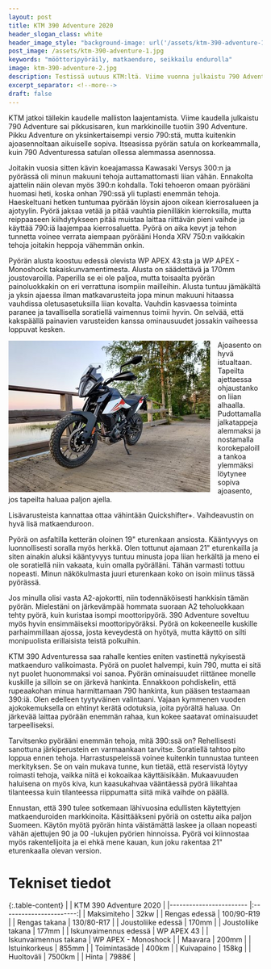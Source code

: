 ```yaml
---
layout: post
title: KTM 390 Adventure 2020
header_slogan_class: white
header_image_style: "background-image: url('/assets/ktm-390-adventure-1.jpg'); @media (min-width: 1062px) {background-position: center bottom;}"
post_image: /assets/ktm-390-adventure-1.jpg
keywords: "mööttoripyöräily, matkaenduro, seikkailu endurolla"
image: ktm-390-adventure-2.jpg
description: Testissä uutuus KTM:ltä. Viime vuonna julkaistu 790 Adventure sai pikkuveljen, kun KTM julkaisi tälle vuodelle uuden 390 Adventure mallin.
excerpt_separator: <!--more-->
draft: false
---
```


KTM jatkoi tällekin kaudelle malliston laajentamista. Viime kaudella 
julkaistu 790 Adventure sai pikkusisaren, kun markkinoille tuotiin 390 
Adventure. Pikku Adventure on yksinkertaisempi versio 790:stä, mutta 
kuitenkin ajoasennoltaan aikuiselle sopiva. Itseasissa pyörän satula on 
korkeammalla, kuin 790 Adventuressa satulan ollessa alemmassa asennossa.
<!--more-->

Joitakin vuosia sitten kävin koeajamassa Kawasaki Versys 300:n ja 
pyörässä oli minun makuuni tehoja auttamattomasti liian vähän. Ennakolta 
ajattelin näin olevan myös 390:n kohdalla. Toki tehoeron omaan pyörääni 
huomasi heti, koska onhan 790:ssä yli tuplasti enemmän tehoja. 
Haeskeltuani hetken tuntumaa pyörään löysin ajoon oikean kierrosalueen 
ja ajotyylin. Pyörä jaksaa vetää ja pitää vauhtia pienilläkin 
kierroksilla, mutta reippaaseen kiihdytykseen pitää muistaa laittaa 
riittävän pieni vaihde ja käyttää 790:iä laajempaa kierrosaluetta. Pyörä 
on aika kevyt ja tehon tunnetta voinee verrata aiempaan pyörääni Honda 
XRV 750:n vaikkakin tehoja joitakin heppoja vähemmän onkin.

Pyörän alusta koostuu edessä olevista WP APEX 43:sta ja WP APEX - 
Monoshock takaiskunvamentimesta. Alusta on säädettävä ja 170mm 
joustovaroilla. Paperilla se ei ole paljoa, mutta toisaalta pyörän 
painoluokkakin on eri verrattuna isompiin mailleihin. Alusta tuntuu 
jämäkältä ja yksin ajaessa ilman matkavarusteita jopa minun makuuni 
hitaassa vauhdissa oletusasetuksilla liian kovalta. Vauhdin kasvaessa 
toiminta paranee ja tavallisella soratiellä vaimennus toimii hyvin. 
On selvää, että kakspäällä painavien varusteiden kanssa ominausuudet 
jossakin vaiheessa loppuvat kesken. 


<img src="/assets/ktm-390-adventure-2.jpg" style="float: left; padding-right: 15px;" />

Ajoasento on hyvä istualtaan. Tapeilta ajettaessa ohjaustanko on 
liian alhaalla. Pudottamalla jalkatappeja alemmaksi ja 
nostamalla korokepaloilla tankoa ylemmäksi löytynee sopiva ajoasento, 
jos tapeilta haluaa paljon ajella.

Lisävarusteista kannattaa ottaa vähintään Quickshifter+. Vaihdeavustin 
on hyvä lisä matkaenduroon.

Pyörä on asfaltilla ketterän oloinen 19" eturenkaan ansiosta. Kääntyvyys 
on luonnollisesti soralla myös herkkä. Olen tottunut ajamaan 21" 
eturenkailla ja siten ainakin aluksi kääntyvyys tuntuu minusta jopa 
liian herkältä ja meno ei ole soratiellä niin vakaata, kuin omalla 
pyörälläni. Tähän varmasti tottuu nopeasti. Minun näkökulmasta 
juuri eturenkaan koko on isoin miinus tässä pyörässä.

Jos minulla olisi vasta A2-ajokortti, niin todennäköisesti hankkisin 
tämän pyörän. Mielestäni on järkevämpää hommata suoraan A2 teholuokkaan 
tehty 
pyörä, kuin kuristaa isompi moottoripyörä. 390 Adventure soveltuu 
myös hyvin ensimmäiseksi moottoripyöräksi. Pyörä on 
kokeeneelle kuskille parhaimmillaan ajossa, josta keveydestä 
on hyötyä, mutta käyttö on silti monipuolista erillaisista teistä 
polkuihin.

KTM 390 Adventuressa saa rahalle kenties eniten vastinettä nykyisestä 
matkaenduro valikoimasta. Pyörä on puolet halvempi, kuin 790, mutta ei 
sitä nyt puolet huonommaksi voi sanoa. Pyörän ominaisuudet riittänee 
monelle kuskille ja silloin se on järkevä hankinta. Ennakkoon 
pohdiskelin, että rupeaakohan minua harmittamaan 790 hankinta, kun 
pääsen testaamaan 390:iä. Olen edelleen tyytyväinen valintaani. Vajaan 
kymmenen vuoden ajokokemuksella on ehtinyt kerätä odotuksia, joita 
pyörältä haluaa. On järkevää laittaa pyörään enemmän rahaa, kun kokee 
saatavat ominaisuudet tarpeelliseksi.

Tarvitsenko pyörääni enemmän tehoja, mitä 390:ssä on? Rehellisesti sanottuna 
järkiperustein en varmaankaan tarvitse. Soratiellä 
tahtoo pito loppua ennen tehoja. Harrastuspeleissä voinee 
kuitenkin tunnustaa tunteen merkityksen. Se on vain mukava tunne, kun tietää, 
että reservistä löytyy roimasti tehoja, vaikka niitä ei kokoaikaa 
käyttäisikään. Mukaavuuden haluisena on myös kiva, kun kaasukahvaa 
vääntäessä pyörä liikahtaa tilanteessa kuin tilanteessa riippumatta 
siitä mikä vaihde on päällä.

Ennustan, että 390 tulee sotkemaan lähivuosina edullisten 
käytettyjen matkaenduroiden markkinoita. Käsittääkseni pyöriä on ostettu 
aika paljon Suomeen. Käytön myötä pyörän hinta väistämättä laskee ja 
ollaan nopeasti vähän ajettujen 90 ja 00 -lukujen pyörien hinnoissa. 
Pyörä voi kiinnostaa myös rakentelijoita ja ei ehkä mene kauan, kun joku 
rakentaa 21" eturenkaalla olevan version.


# Tekniset tiedot

{:.table-content}
|                         | KTM 390 Adventure 2020  |
|------------------------ |:-----------------------:|
| Maksimiteho             |  32kw                   |
| Rengas edessä           |  100/90-R19             |
| Rengas takana           |  130/80-R17             |
| Joustoliike edessä      |  170mm                  |
| Joustoliike takana      |  177mm                  |
| Iskunvaimennus edessä   |  WP APEX 43             |
| Iskunvaimennus takana   |  WP APEX - Monoshock    |
| Maavara                 |  200mm                  |
| Istuinkorkeus           |  855mm                  |
| Toimintasäde            |  400km                  |
| Kuivapaino              |  158kg                  |
| Huoltoväli              |  7500km                 |
| Hinta                   |  7988€                  |


